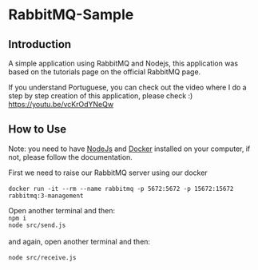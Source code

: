 # RabbitMQ-Sample

## Introduction 


A simple application using RabbitMQ and Nodejs, this application was based on the tutorials page on the official RabbitMQ page.

If you understand Portuguese, you can check out the video where I do a step by step creation of this application, please check :) <br>https://youtu.be/vcKrOdYNeQw

## How to Use

Note: you need to have <a href='https://nodejs.org/en/' target='_blank'>NodeJs</a> and <a href='https://docs.docker.com/docker-for-windows/install/' target='_blank'>Docker</a> installed on your computer, if not, please follow the documentation.<br>

First we need to raise our RabbitMQ server using our docker
<br><br>
``docker run -it --rm --name rabbitmq -p 5672:5672 -p 15672:15672 rabbitmq:3-management`` <br>

Open another terminal and then:
<br>
``npm i``
<br>
``node src/send.js``
<br><br>and again, open another terminal and then:
<br><br>
``node src/receive.js``<br>
